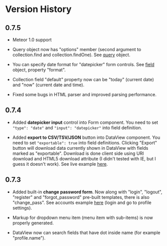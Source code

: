 Version History
===============

0.7.5
-----

- Meteor 1.0 support

- Query object now has "options" member (second argument to collection.find and collection.findOne). See <a href="http://www.meteorkitchen.com/object_reference#query">query</a> object.

- You can specify date format for "datepicker" form controls. See <a href="http://www.meteorkitchen.com/object_reference#field">field</a> object, property "format".

- Collection field "default" property now can be "today" (current date) and "now" (current date and time).

- Fixed some bugs in HTML parser and improved parsing performance.


0.7.4
-----

- Added **datepicker input** control into Form component. You need to set `"type": "date"` and `"input": "datepicker"` into field definition.

- Added **export to CSV/TSV/JSON** button into DataView component. You need to set `"exportable": true` into field definitions. Clicking "Export" button will download data currently shown in DataView with fields marked as "exportable". Download is done client side using URI download and HTML5 download attribute (I didn't tested with IE, but I guess it doesn't work). See live example <a href="http://generator-dataview.meteor.com/customers" target="_blank">here</a>.


0.7.3
-----

- Added built-in **change password form**. Now along with "login", "logout", "register" and "forgot_password" pre-built templates, there is also "change_pass". See accounts example <a href="http://generator-accounts.meteor.com" target="_blank">here</a> (login and go to profile settings).

- Markup for dropdown menu item (menu item with sub-items) is now properly generated.

- DataView now can search fields that have dot inside name (for example "profile.name").
